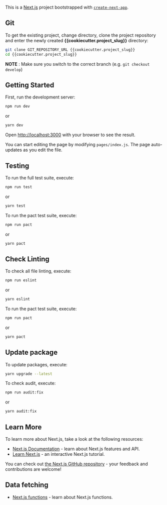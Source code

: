 This is a [Next.js](https://nextjs.org/) project bootstrapped with [`create-next-app`](https://github.com/vercel/next.js/tree/canary/packages/create-next-app).

## Git

To get the existing project, change directory, clone the project repository and enter the newly created **{{cookiecutter.project_slug}}** directory:

```bash
git clone GIT_REPOSITORY_URL {{cookiecutter.project_slug}}
cd {{cookiecutter.project_slug}}
```

**NOTE** : Make sure you switch to the correct branch (e.g. `git checkout develop`)
## Getting Started

First, run the development server:

```bash
npm run dev
```
or
```bash
yarn dev
```

Open [http://localhost:3000](http://localhost:3000) with your browser to see the result.

You can start editing the page by modifying `pages/index.js`. The page auto-updates as you edit the file.

## Testing

To run the full test suite, execute:

```bash
npm run test
```
or
```bash
yarn test
```

To run the pact test suite, execute:

```bash
npm run pact
```
or
```bash
yarn pact
```

## Check Linting

To check all file linting, execute:

```bash
npm run eslint
```
or
```bash
yarn eslint
```

To run the pact test suite, execute:

```bash
npm run pact
```
or
```bash
yarn pact
```

## Update package

To update packages, execute:

```bash
yarn upgrade --latest
```

To check audit, execute:

```bash
npm run audit:fix
```
or
```bash
yarn audit:fix
```

## Learn More

To learn more about Next.js, take a look at the following resources:

- [Next.js Documentation](https://nextjs.org/docs) - learn about Next.js features and API.
- [Learn Next.js](https://nextjs.org/learn) - an interactive Next.js tutorial.

You can check out [the Next.js GitHub repository](https://github.com/vercel/next.js/) - your feedback and contributions are welcome!

## Data fetching

- [Next.js functions](https://nextjs.org/docs/basic-features/data-fetching) - learn about Next.js functions.
